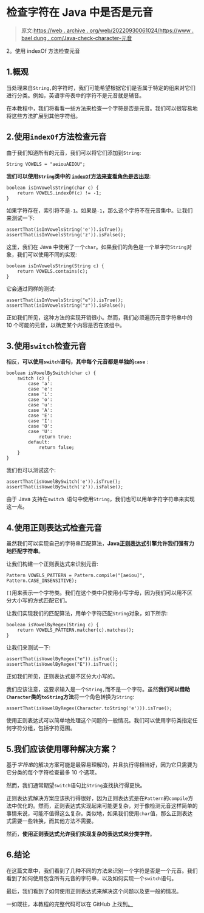 # 检查字符在 Java 中是否是元音

> 原文:[https://web . archive . org/web/20220930061024/https://www . bael dung . com/Java-check-character-元音](https://web.archive.org/web/20220930061024/https://www.baeldung.com/java-check-character-vowel)

2。使用 indexOf 方法检查元音

## 1.概观

当处理来自`String,`的字符时，我们可能希望根据它们是否属于特定的组来对它们进行分类。例如，英语字母表中的字符不是元音就是辅音。

在本教程中，我们将看看一些方法来检查一个字符是否是元音。我们可以很容易地将这些方法扩展到其他字符组。

## 2.使用`indexOf`方法检查元音

由于我们知道所有的元音，我们可以将它们添加到`String`:

```
String VOWELS = "aeiouAEIOU";
```

**我们可以使用`String`类中的 [`indexOf`方法来查看角色是否出现](https://web.archive.org/web/20220810231115/https://docs.oracle.com/en/java/javase/11/docs/api/java.base/java/lang/String.html#indexOf(int))**:

```
boolean isInVowelsString(char c) {
    return VOWELS.indexOf(c) != -1;
}
```

如果字符存在，索引将不是`-1`。如果是`-1`，那么这个字符不在元音集中。让我们来测试一下:

```
assertThat(isInVowelsString('e')).isTrue();
assertThat(isInVowelsString('z')).isFalse();
```

这里，我们在 Java 中使用了一个`char`。如果我们的角色是一个单字符`String`对象，我们可以使用不同的实现:

```
boolean isInVowelsString(String c) {
    return VOWELS.contains(c);
}
```

它会通过同样的测试:

```
assertThat(isInVowelsString("e")).isTrue();
assertThat(isInVowelsString("z")).isFalse();
```

正如我们所见，这种方法的实现开销很小。然而，我们必须遍历元音字符串中的 10 个可能的元音，以确定某个内容是否在该组中。

## 3.使用`switch`检查元音

相反，**可以使用`switch`语句，其中每个元音都是单独的`case`** :

```
boolean isVowelBySwitch(char c) {
    switch (c) {
        case 'a':            
        case 'e':           
        case 'i':           
        case 'o':            
        case 'u':            
        case 'A':
        case 'E':            
        case 'I':           
        case 'O':            
        case 'U':
            return true;
        default:
            return false;
    }
}
```

我们也可以测试这个:

```
assertThat(isVowelBySwitch('e')).isTrue();
assertThat(isVowelBySwitch('z')).isFalse();
```

由于 Java 支持在`switch `语句中使用`String`，我们也可以用单字符字符串来实现这一点。

## 4.使用正则表达式检查元音

虽然我们可以实现自己的字符串匹配算法，**Java[正则表达式](/web/20220810231115/https://www.baeldung.com/tag/regex/)引擎允许我们强有力地匹配字符串**。

让我们构建一个正则表达式来识别元音:

```
Pattern VOWELS_PATTERN = Pattern.compile("[aeiou]", Pattern.CASE_INSENSITIVE);
```

`[]`用来表示一个字符类。我们在这个类中只使用小写字母，因为我们可以用不区分大小写的方式匹配它们。

让我们实现我们的匹配算法，用单个字符匹配`String`对象，如下所示:

```
boolean isVowelByRegex(String c) {
    return VOWELS_PATTERN.matcher(c).matches();
}
```

让我们来测试一下:

```
assertThat(isVowelByRegex("e")).isTrue();
assertThat(isVowelByRegex("E")).isTrue();
```

正如我们所见，正则表达式是不区分大小写的。

我们应该注意，这要求输入是一个`String,`而不是一个字符。虽然**我们可以借助`Character`类的`toString`方法**将一个角色转换为`String`:

```
assertThat(isVowelByRegex(Character.toString('e'))).isTrue();
```

使用正则表达式可以简单地处理这个问题的一般情况。我们可以使用字符类指定任何字符分组，包括字符范围。

## 5.我们应该使用哪种解决方案？

基于*字符串*的解决方案可能是最容易理解的，并且执行得相当好，因为它只需要为它分类的每个字符检查最多 10 个选项。

然而，我们通常期望`switch`语句比`String`查找执行得更快。

正则表达式解决方案应该执行得很好，因为正则表达式是在`Pattern`的`compile`方法中优化的。然而，正则表达式实现起来可能更复杂，对于像检测元音这样简单的事情来说，可能不值得这么复杂。类似地，如果我们使用`char`值，那么正则表达式需要一些转换，而其他方法不需要。

然而，**使用正则表达式允许我们实现复杂的表达式来分类字符**。

## 6.结论

在这篇文章中，我们看到了几种不同的方法来识别一个字符是否是一个元音。我们看到了如何使用包含所有元音的字符串，以及如何实现一个`switch`语句。

最后，我们看到了如何使用正则表达式来解决这个问题以及更一般的情况。

一如既往，本教程的完整代码可以在 GitHub 上找到[。](https://web.archive.org/web/20220810231115/https://github.com/eugenp/tutorials/tree/master/core-java-modules/core-java-string-operations-4)